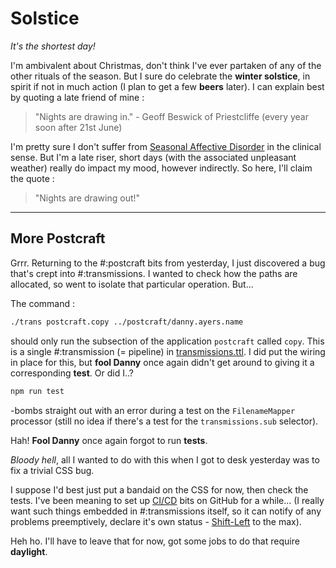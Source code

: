 # Solstice

*It's the shortest day!*

I'm ambivalent about Christmas, don't think I've ever partaken of any of the other rituals of the season. But I sure do celebrate the **winter solstice**, in spirit if not in much action (I plan to get a few **beers** later). I can explain best by quoting a late friend of mine :    
> "Nights are drawing in."
\- Geoff Beswick of Priestcliffe (every year soon after 21st June)

I'm pretty sure I don't suffer from [Seasonal Affective Disorder](https://en.wikipedia.org/wiki/Seasonal_affective_disorder) in the clinical sense. But I'm a late riser, short days (with the associated unpleasant weather) really do impact my mood, however indirectly. So here, I'll claim the quote :
> "Nights are drawing out!"

---

## More Postcraft

Grrr. Returning to the #:postcraft bits from yesterday, I just discovered a bug that's crept into #:transmissions. I wanted to check how the paths are allocated, so went to isolate that particular operation. But...

The command :

```sh
./trans postcraft.copy ../postcraft/danny.ayers.name
```
should only run the subsection of the application `postcraft` called `copy`. This is a single #:transmission (= pipeline) in  [transmissions.ttl](/static/artifacts/postcraft/2024-12-20/transmissions.ttl). I did put the wiring in place for this, but **fool Danny** once again didn't get around to giving it a corresponding **test**. Or did I..?
```sh
npm run test
```
\-bombs straight out with an error during a test on the `FilenameMapper` processor (still no idea if there's a test for the `transmissions.sub` selector).

Hah! **Fool Danny** once again forgot to run **tests**.

*Bloody hell*, all I wanted to do with this when I got to desk yesterday was to fix a trivial CSS bug.

I suppose I'd best just put a bandaid on the CSS for now, then check the tests. I've been meaning to set up [CI/CD](https://en.wikipedia.org/wiki/CI/CD) bits on GitHub for a while... (I really want such things embedded in #:transmissions itself, so it can notify of any problems preemptively, declare it's own status - [Shift-Left](https://en.wikipedia.org/wiki/Shift-left_testing) to the max).

Heh ho. I'll have to leave that for now, got some jobs to do that require **daylight**.
